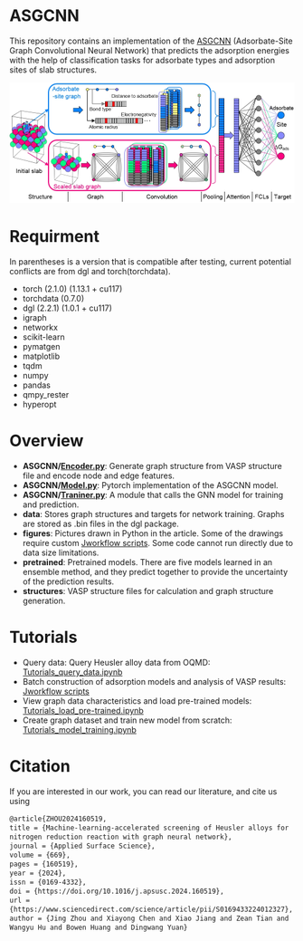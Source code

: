 # ASGCNN
This repository contains an implementation of the [ASGCNN](https://www.sciencedirect.com/science/article/pii/S0169433224012327) (Adsorbate-Site Graph Convolutional Neural Network) that predicts the adsorption energies with the help of classification tasks for adsorbate types and adsorption sites of slab structures.

<div align="center">
<img src="https://github.com/jchddd/asgcnn/blob/main/architecture.png"><br>
</div>

# Requirment
In parentheses is a version that is compatible after testing, current potential conflicts are from dgl and torch(torchdata).
- torch (2.1.0) (1.13.1 + cu117)
- torchdata (0.7.0)
- dgl (2.2.1) (1.0.1 + cu117)
- igraph
- networkx
- scikit-learn
- pymatgen
- matplotlib
- tqdm
- numpy
- pandas
- qmpy_rester
- hyperopt
# Overview
- **ASGCNN/**[**Encoder.py**](https://github.com/jchddd/asgcnn/blob/main/ASGCNN/Encoder.py):  Generate graph structure from VASP structure file and encode node and edge features.
- **ASGCNN/**[**Model.py**](https://github.com/jchddd/asgcnn/blob/main/ASGCNN/Model.py): Pytorch implementation of the ASGCNN model.
- **ASGCNN/**[**Traniner.py**](https://github.com/jchddd/asgcnn/blob/main/ASGCNN/Trainer.py): A module that calls the GNN model for training and prediction.
- **data**: Stores graph structures and targets for network training. Graphs are stored as .bin files in the dgl package.
- **figures**: Pictures drawn in Python in the article. Some of the drawings require custom [Jworkflow scripts](https://github.com/jchddd/scripts/tree/main/jworkflow). Some code cannot run directly due to data size limitations.
- **pretrained**: Pretrained models. There are five models learned in an ensemble method, and they predict together to provide the uncertainty of the prediction results.
- **structures**: VASP structure files for calculation and graph structure generation.
# Tutorials
- Query data: Query Heusler alloy data from OQMD: [Tutorials_query_data.ipynb](https://github.com/jchddd/asgcnn/blob/main/Tutorials_query_data.ipynb)
- Batch construction of adsorption models and analysis of VASP results: [Jworkflow scripts](https://github.com/jchddd/scripts/tree/main/jworkflow)
- View graph data characteristics and load pre-trained models: [Tutorials_load_pre-trained.ipynb](https://github.com/jchddd/asgcnn/blob/main/Tutorials_load_pre-trained.ipynb)
- Create graph dataset and train new model from scratch: [Tutorials_model_training.ipynb](https://github.com/jchddd/asgcnn/blob/main/Tutorials_model_training.ipynb)
# Citation
If you are interested in our work, you can read our literature, and cite us using
```
@article{ZHOU2024160519,
title = {Machine-learning-accelerated screening of Heusler alloys for nitrogen reduction reaction with graph neural network},
journal = {Applied Surface Science},
volume = {669},
pages = {160519},
year = {2024},
issn = {0169-4332},
doi = {https://doi.org/10.1016/j.apsusc.2024.160519},
url = {https://www.sciencedirect.com/science/article/pii/S0169433224012327},
author = {Jing Zhou and Xiayong Chen and Xiao Jiang and Zean Tian and Wangyu Hu and Bowen Huang and Dingwang Yuan}
```
